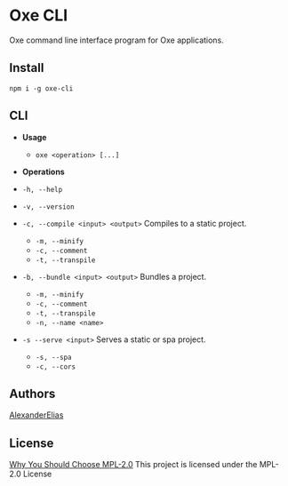 
# Oxe CLI
Oxe command line interface program for Oxe applications.

## Install
`npm i -g oxe-cli`

## CLI

- **Usage**

	- `oxe <operation> [...]`

- **Operations**

- `-h, --help`
- `-v, --version`

- `-c, --compile <input> <output>` Compiles to a static project.
	- `-m, --minify`
	- `-c, --comment`
	- `-t, --transpile`

- `-b, --bundle <input> <output>` Bundles a project.
	- `-m, --minify`
	- `-c, --comment`
	- `-t, --transpile`
	- `-n, --name <name>`

- `-s --serve <input>` Serves a static or spa project.
	- `-s, --spa`
	- `-c, --cors`

## Authors
[AlexanderElias](https://github.com/AlexanderElias)

## License
[Why You Should Choose MPL-2.0](http://veldstra.org/2016/12/09/you-should-choose-mpl2-for-your-opensource-project.html)
This project is licensed under the MPL-2.0 License
